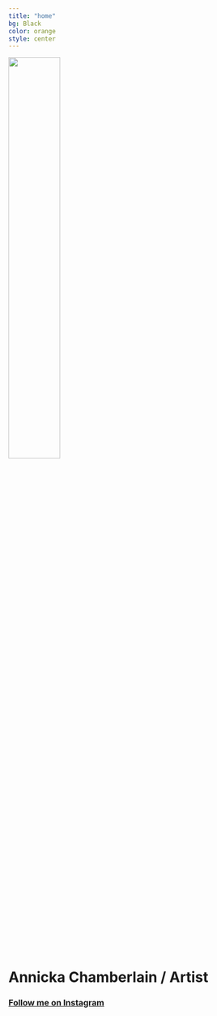 ```yaml
---
title: "home"
bg: Black
color: orange
style: center
---
```

<!-- Global site tag (gtag.js) - Google Analytics -->

<!--<div class="icontain"><iframe src="https://www.youtube.com/embed/kEF75qdFaDo" allowfullscreen></iframe></div><br><br>-->

<!--<div class="icontain"><iframe src="//www.youtube.com/embed/VLzeWVlbWoY" allowfullscreen></iframe></div><br><br>-->


<!--<img src="img/GSM.png" alt="Great Scott Magic" width="70%" height="70%">-->

<img src="img/Profile Picture.jpg" width="45%" height="45%"/>
<h1>Annicka Chamberlain / Artist</h1>

<!--<h1>(801) 367-1125</h1>
### Call or Txt
<a href="tel:8013671125"><img src="img/phone icon.png" width="10%" height="10%"></a>-->


<!--<span class="fa-stack subtlecircle" style="font-size:100px; background:rgba(255,166,0,0.1)">
  <i class="fa fa-circle fa-stack-2x text-white"></i>
  <i class="fa fa-bicycle fa-stack-1x text-orange"></i>
</span>

# Magic is my passion!
{: .text-Blue}-->


<!--I love performing magic and giving back to the communities in which I live.-->

### [Follow me on Instagram](https://www.instagram.com/annicka_chamberlain)<br>
<!--### <a href="mailto:scottchamberlainmagic@gmail.com">Email Me</a><br>
<img src="img/Headshot with logo.jpg" width="40%" height = "40%" alt="Scott Chamberlain">-->
